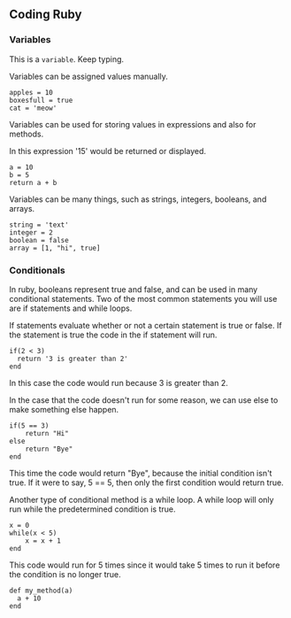 ## Coding Ruby

### Variables

This is a `variable`. Keep typing.

Variables can be assigned values manually.
```
apples = 10
boxesfull = true
cat = 'meow'
```
Variables can be used for storing values in expressions and also for methods.

In this expression '15' would be returned or displayed.
```
a = 10
b = 5
return a + b
```
Variables can be many things, such as strings, integers, booleans, and arrays.
```
string = 'text'
integer = 2
boolean = false
array = [1, "hi", true]
```
### Conditionals

In ruby, booleans represent true and false, and can be used in many conditional statements. Two of the most common statements you will use are if statements and while loops.

If statements evaluate whether or not a certain statement is true or false. If the statement is true the code in the if statement will run.
```
if(2 < 3)
  return '3 is greater than 2'
end
```
In this case the code would run because 3 is greater than 2.

In the case that the code doesn't run for some reason, we can use else to make something else happen.
```
if(5 == 3)
	return "Hi"
else 
	return "Bye"
end
```
This time the code would return "Bye", because the initial condition isn't true. If it were to say, 5 == 5, then only the first condition would return true.

Another type of conditional method is a while loop. A while loop will only run while the predetermined condition is true. 

```
x = 0
while(x < 5)
	x = x + 1
end
```
This code would run for 5 times since it would take 5 times to run it before the condition is no longer true.
```
def my_method(a)
  a + 10
end
```
